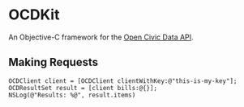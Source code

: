 # OCDKit

An Objective-C framework for the [Open Civic Data API](http://docs.opencivicdata.org/en/latest/api/index.html).

## Making Requests

    OCDClient client = [OCDClient clientWithKey:@"this-is-my-key"];
    OCDResultSet result = [client bills:@{}];
    NSLog(@"Results: %@", result.items)
    